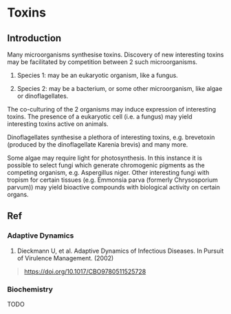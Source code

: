 
# Toxins

## Introduction

Many microorganisms synthesise toxins. Discovery of new interesting toxins may be facilitated by competition between 2 such microorganisms.

1. Species 1: may be an eukaryotic organism, like a fungus.

2. Species 2: may be a bacterium, or some other microorganism, like algae or dinoflagellates.

The co-culturing of the 2 organisms may induce expression of interesting toxins. The presence of a eukaryotic cell (i.e. a fungus) may yield interesting toxins active on animals.

Dinoflagellates synthesise a plethora of interesting toxins, e.g. brevetoxin (produced by the dinoflagellate Karenia brevis) and many more.

Some algae may require light for photosynthesis. In this instance it is possible to select fungi which generate chromogenic pigments as the competing organism, e.g. Aspergillus niger. Other interesting fungi with tropism for certain tissues (e.g. Emmonsia parva (formerly Chrysosporium parvum)) may yield bioactive compounds with biological activity on certain organs.


## Ref

### Adaptive Dynamics

1. Dieckmann U, et al. Adaptive Dynamics of Infectious Diseases. In Pursuit of Virulence Management. (2002)
> https://doi.org/10.1017/CBO9780511525728

### Biochemistry

TODO
